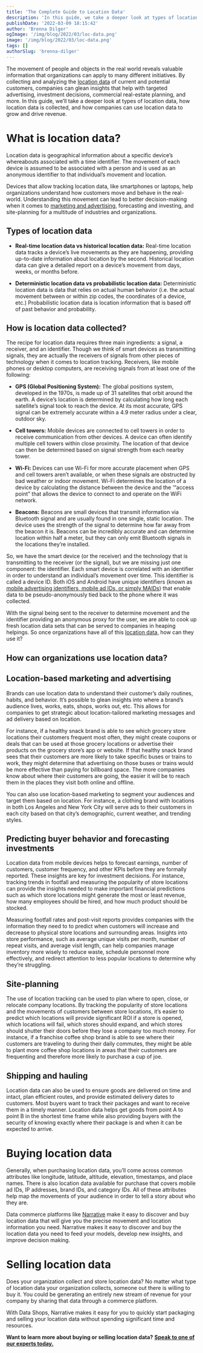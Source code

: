 ```yaml
---
title: 'The Complete Guide to Location Data'
description: 'In this guide, we take a deeper look at types of location data, how location data is collected, and how companies can use location data to grow and drive revenue.'
publishDate: '2022-03-09 18:15:42'
author: 'Brenna Dilger'
ogImage: '/img/blog/2022/03/loc-data.png'
image: '/img/blog/2022/03/loc-data.png'
tags: []
authorSlug: 'brenna-dilger'
---
```

The movement of people and objects in the real world reveals valuable information that organizations can apply to many different initiatives. By collecting and analyzing the [location data](https://www.narrative.io/data-types/location-data) of current and potential customers, companies can glean insights that help with targeted advertising, investment decisions, commercial real-estate planning, and more. In this guide, we’ll take a deeper look at types of location data, how location data is collected, and how companies can use location data to grow and drive revenue.

**What is location data?**
==========================

Location data is geographical information about a specific device’s whereabouts associated with a time identifier. The movement of each device is assumed to be associated with a person and is used as an anonymous identifier to that individual’s movement and location.

Devices that allow tracking location data, like smartphones or laptops, help organizations understand how customers move and behave in the real-world. Understanding this movement can lead to better decision-making when it comes to [marketing and advertising](https://blog.narrative.io/data-driven-marketing), forecasting and investing, and site-planning for a multitude of industries and organizations.

**Types of location data**
---------------------------

* **Real-time location data vs historical location data:** Real-time location data tracks a device’s live movements as they are happening, providing up-to-date information about location by the second. Historical location data can give a detailed report on a device’s movement from days, weeks, or months before.  

* **Deterministic location data vs probabilistic location data:** Deterministic location data is data that relies on actual human behavior (i.e. the actual movement between or within zip codes, the coordinates of a device, etc.) Probabilistic location data is location information that is based off of past behavior and probability.

**How is location data collected?**
------------------------------------

The recipe for location data requires three main ingredients: a signal, a receiver, and an identifier. Though we think of smart devices as transmitting signals, they are actually the receivers of signals from other pieces of technology when it comes to location tracking. Receivers, like mobile phones or desktop computers, are receiving signals from at least one of the following:

* **GPS (Global Positioning System):** The global positions system, developed in the 1970s, is made up of 31 satellites that orbit around the earth. A device’s location is determined by calculating how long each satellite’s signal took to reach the device. At its most accurate, GPS signal can be extremely accurate within a 4.9 meter radius under a clear, outdoor sky.  

* **Cell towers:** Mobile devices are connected to cell towers in order to receive communication from other devices. A device can often identify multiple cell towers within close proximity. The location of that device can then be determined based on signal strength from each nearby tower.  

* **Wi-Fi:** Devices can use Wi-Fi for more accurate placement when GPS and cell towers aren’t available, or when these signals are obstructed by bad weather or indoor movement. Wi-Fi determines the location of a device by calculating the distance between the device and the ‘“access point” that allows the device to connect to and operate on the WiFi network.  

* **Beacons:** Beacons are small devices that transmit information via Bluetooth signal and are usually found in one single, static location. The device uses the strength of the signal to determine how far away from the beacon it is. Beacons can be incredibly accurate and can determine location within half a meter, but they can only emit Bluetooth signals in the locations they’re installed.

So, we have the smart device (or the receiver) and the technology that is transmitting to the receiver (or the signal), but we are missing just one component: the identifier. Each smart device is correlated with an identifier in order to understand an individual’s movement over time. This identifier is called a device ID. Both iOS and Android have unique identifiers (known as [mobile advertising identifiers, mobile ad IDs, or simply MAIDs](https://kb.narrative.io/mobile-advertising-ids)) that enable data to be pseudo-anonymously tied back to the phone where it was collected.

With the signal being sent to the receiver to determine movement and the identifier providing an anonymous proxy for the user, we are able to cook up fresh location data sets that can be served to companies in heaping helpings. So once organizations have all of this [location data,](https://www.narrative.io/data-types/location-data) how can they use it?

**How can organizations use location data?**
---------------------------------------------

**Location-based marketing and advertising**
--------------------------------------------

Brands can use location data to understand their customer’s daily routines, habits, and behavior. It’s possible to glean insights into where a brand’s audience lives, works, eats, shops, works out, etc. This allows for companies to get strategic about location-tailored marketing messages and ad delivery based on location.

For instance, if a healthy snack brand is able to see which grocery store locations their customers frequent most often, they might create coupons or deals that can be used at those grocery locations or advertise their products on the grocery store’s app or website. If that healthy snack brand sees that their customers are more likely to take specific buses or trains to work, they might determine that advertising on those buses or trains would be more effective than paying for billboard space. The more companies know about where their customers are going, the easier it will be to reach them in the places they visit both online and offline.

You can also use location-based marketing to segment your audiences and target them based on location. For instance, a clothing brand with locations in both Los Angeles and New York City will serve ads to their customers in each city based on that city’s demographic, current weather, and trending styles.

**Predicting buyer behavior and forecasting investments**
---------------------------------------------------------

Location data from mobile devices helps to forecast earnings, number of customers, customer frequency, and other KPIs before they are formally reported. These insights are key for investment decisions. For instance, tracking trends in footfall and measuring the popularity of store locations can provide the insights needed to make important financial predictions such as which store locations might generate the most or least revenue, how many employees should be hired, and how much product should be stocked.

Measuring footfall rates and post-visit reports provides companies with the information they need to to predict when customers will increase and decrease to physical store locations and surrounding areas. Insights into store performance, such as average unique visits per month, number of repeat visits, and average visit length, can help companies manage inventory more wisely to reduce waste, schedule personnel more effectively, and redirect attention to less popular locations to determine why they’re struggling.

**Site-planning**
-----------------

The use of location tracking can be used to plan where to open, close, or relocate company locations. By tracking the popularity of store locations and the movements of customers between store locations, it’s easier to predict which locations will provide significant ROI if a store is opened, which locations will fail, which stores should expand, and which stores should shutter their doors before they lose a company too much money. For instance, if a franchise coffee shop brand is able to see where their customers are traveling to during their daily commutes, they might be able to plant more coffee shop locations in areas that their customers are frequenting and therefore more likely to purchase a cup of joe.

**Shipping and hauling**
-------------------------

Location data can also be used to ensure goods are delivered on time and intact, plan efficient routes, and provide estimated delivery dates to customers. Most buyers want to track their packages and want to receive them in a timely manner. Location data helps get goods from point A to point B in the shortest time frame while also providing buyers with the security of knowing exactly where their package is and when it can be expected to arrive.

**Buying location data**
========================

Generally, when purchasing location data, you’ll come across common attributes like longitude, latitude, altitude, elevation, timestamps, and place names. There is also location data available for purchase that covers mobile ad IDs, IP addresses, brand IDs, and category IDs. All of these attributes help map the movements of your audience in order to tell a story about who they are.

Data commerce platforms like [Narrative](https://www.narrative.io/) make it easy to discover and buy location data that will give you the precise movement and location information you need. Narrative makes it easy to discover and buy the location data you need to feed your models, develop new insights, and improve decision making.

**Selling location data**
==========================

Does your organization collect and store location data? No matter what type of location data your organization collects, someone out there is willing to buy it. You could be generating an entirely new stream of revenue for your company by sharing that data through a commerce platform.

With Data Shops, Narrative makes it easy for you to quickly start packaging and selling your location data without spending significant time and resources.

**Want to learn more about buying or selling location data?** [**Speak to one of our experts today.**](https://www.narrative.io/demo)
